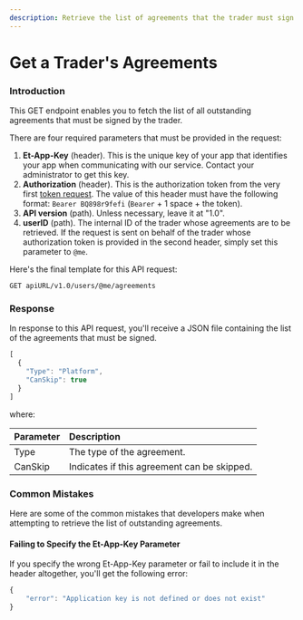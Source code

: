 ```yaml
---
description: Retrieve the list of agreements that the trader must sign
---
```


# Get a Trader's Agreements

### Introduction

This GET endpoint enables you to fetch the list of all outstanding agreements that must be signed by the trader.

There are four required parameters that must be provided in the request:

1. **Et-App-Key** \(header\). This is the unique key of your app that identifies your app when communicating with our service. Contact your administrator to get this key.
2. **Authorization** \(header\). This is the authorization token from the very first [token request](../authentication/requesting-tokens/). The value of this header must have the following format: `Bearer BQ898r9fefi` \(`Bearer` + 1 space + the token\).
3. **API version** \(path\). Unless necessary, leave it at "1.0".
4. **userID** \(path\). The internal ID of the trader whose agreements are to be retrieved. If the request is sent on behalf of the trader whose authorization token is provided in the second header, simply set this parameter to `@me`.

Here's the final template for this API request:

```text
GET apiURL/v1.0/users/@me/agreements
```

### Response

In response to this API request, you'll receive a JSON file containing the list of the agreements that must be signed.

```javascript
[
  {
    "Type": "Platform",
    "CanSkip": true
  }
]
```

where:

| Parameter | Description |
| :--- | :--- |
| Type | The type of the agreement. |
| CanSkip | Indicates if this agreement can be skipped. |

### Common Mistakes

Here are some of the common mistakes that developers make when attempting to retrieve the list of outstanding agreements.

#### Failing to Specify the Et-App-Key Parameter

If you specify the wrong Et-App-Key parameter or fail to include it in the header altogether, you'll get the following error:

```javascript
{
    "error": "Application key is not defined or does not exist"
}
```

